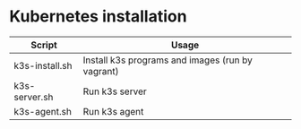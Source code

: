 # Kubernetes installation

| Script                | Usage                                                    |
| --------------------- | -------------------------------------------------------- |
| k3s-install.sh        | Install k3s programs and images (run by vagrant)         |
| k3s-server.sh         | Run k3s server                                           |
| k3s-agent.sh          | Run k3s agent                                            |
